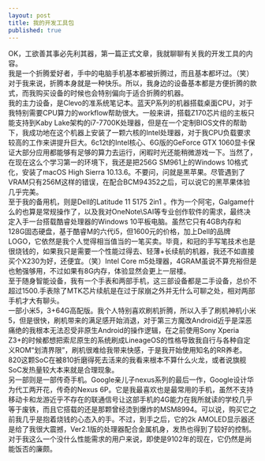 ```yaml
---
layout: post
title: 我的开发工具包
published: true
---
```


   OK，工欲善其事必先利其器，第一篇正式文章，我就聊聊有关我的开发工具的内容。  
   我是一个折腾爱好者，手中的电脑手机基本都被折腾过，而且基本都坏过。（笑）对于我来说，折腾本身就是一种快乐。所以，我身边的设备基本都是方便折腾的款式，而我购买设备的时候也会特别偏向于适合折腾的机器。  
   我的主力设备，是Clevo的准系统笔记本。蓝天P系列的机器搭载桌面CPU，对于我特别需要CPU算力的workflow帮助很大。一般来讲，搭载Z170芯片组的主板只能支持到Kaby Lake架构的i7-7700K处理器，但是在一个定制BIOS文件的帮助下，我成功地在这个机器上安装了一颗六核的Intel处理器，对于我CPU负载要求较高的工作来讲提升巨大。6c12t的Intel核心、6G版的GeForce GTX 1060显卡保证大部分应用都能够有足够的算力去运行，闲暇时光还能稍微游戏一下。当然了，在现在这么个学习第一的环境下，我还是把256G SM961上的Windows 10格式化，安装了macOS High Sierra 10.13.6。不要问，问就是黑苹果。尽管遇到了VRAM只有256M这样的错误，在配合BCM94352之后，可以说它的黑苹果体验几乎完美。  
   至于我的备用机，则是Dell的Latitude 11 5175 2in1 。作为一个阿宅，Galgame什么的也算是常规操作了，以及我对OneNote\SAI等专业创作软件的需求，最终决定入手一台搭载酷睿处理器的Windows 10平板电脑。虽然它只有4GB内存和128G固态硬盘，基于酷睿M的六代i5，但1600元的价格，加上Dell的品牌LOGO，它依然是我个人觉得相当值当的一笔买卖。毕竟，和冠的手写笔技术也是很烧钱的，如果我只是需要一个性能过得去、轻薄+长续航的机器，我还不如直接买个X230为好，还便宜。（笑）Intel Core m5处理器，4GRAM虽说不算充裕但是也勉强够用，不过如果有8G内存，体验显然会更上一层楼。  
   至于随身智能设备，我有一个手表和两部手机，这三部设备都是二手设备，总价不超过1500.手表除了MTK芯片续航是在过于尿崩之外并无什么可聊之处，相对两部手机才大有聊头。  
   一部小米5，3+64G高配版。我个人特别喜欢刷机折腾，所以入手了刷机神机小米5，但是很快，刷机带来的满足感开始消退，对于第三方魔改Android近乎是深恶痛绝的我根本无法忍受非原生Android的操作逻辑，在之前使用Sony Xperia Z3+的时候都想把索尼原生的系统刷成LineageOS的性格导致我自行与各种自定义ROM“划清界限”，刷机很难给我带来快感，于是我开始使用知名的RR养老。820这颗SoC在被810折磨得死去活来的我看来根本不算什么火龙，或者说旗舰SoC发热量较大本来就是合理现象。  
   另一部则是一部传奇手机。Google亲儿子nexus系列的最后一作，Google设计华为代工两开花，传奇的Nexus 6P。它是我最喜欢也是最常用的手机，虽然不支持移动卡和龙游近乎不存在的联通信号让这部手机的4G能力在我所就读的学校几乎等于废铁，而且它搭载的还是那颗曾经烫到爆炸的MSM8994。可以说，购买它之前我几乎是抱着烧钱的心态入的手。不过，到手之后，它的2k AMOLED显示器还是给了我很大震撼，Ver2.1版的处理器配合金属机身，发热也得到了较好的控制。对于我这么一个没什么性能需求的用户来说，即使是9102年的现在，它仍然是尚能饭否的廉颇。